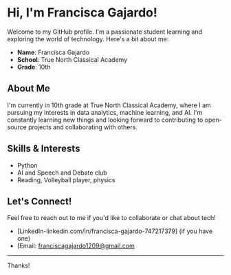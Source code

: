 # Hi, I'm Francisca Gajardo! 

Welcome to my GitHub profile. I'm a passionate student learning and exploring the world of technology. Here's a bit about me:

- **Name**: Francisca Gajardo
- **School**: True North Classical Academy
- **Grade**: 10th

## About Me

I'm currently in 10th grade at True North Classical Academy, where I am pursuing my interests in data analytics, machine learning, and AI. I'm constantly learning new things and looking forward to contributing to open-source projects and collaborating with others.

## Skills & Interests

- Python
- AI and Speech and Debate club
- Reading, Volleyball player, physics

## Let's Connect!

Feel free to reach out to me if you'd like to collaborate or chat about tech! 

- [LinkedIn-linkedin.com/in/francisca-gajardo-747217379] (if you have one)
- [Email: franciscagajardo1209@gmail.com

---

Thanks!
